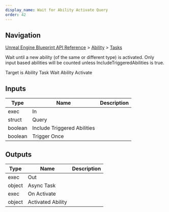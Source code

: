 ```yaml
---
display_name: Wait for Ability Activate Query
order: 42
---
```

## Navigation

[Unreal Engine Blueprint API Reference](https://dev.epicgames.com/documentation/en-us/unreal-engine/BlueprintAPI) > [Ability](https://dev.epicgames.com/documentation/en-us/unreal-engine/BlueprintAPI/Ability) > [Tasks](https://dev.epicgames.com/documentation/en-us/unreal-engine/BlueprintAPI/Ability/Tasks)

Wait until a new ability (of the same or different type) is activated. Only input based abilities will be counted unless IncludeTriggeredAbilities is true.

Target is Ability Task Wait Ability Activate

## Inputs

| Type | Name | Description |
| --- | --- | --- |
| exec | In |  |
| struct | Query |  |
| boolean | Include Triggered Abilities |  |
| boolean | Trigger Once |  |

## Outputs

| Type | Name | Description |
| --- | --- | --- |
| exec | Out |  |
| object | Async Task |  |
| exec | On Activate |  |
| object | Activated Ability |  |
